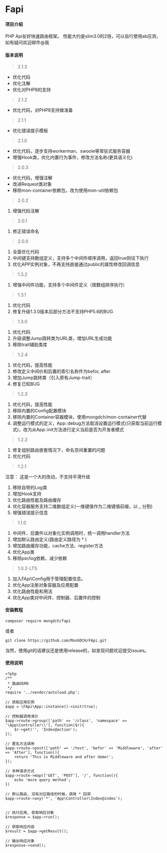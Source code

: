 # Fapi

#### 项目介绍
PHP Api友好快速路由框架。
性能大约是slim3.0的2倍，可以自行使用ab压测，如有疑问欢迎邮件@我

#### 版本说明

> 2.1.3

* 优化代码
* 优化注解
* 优化对PHP8的支持

> 2.1.2

* 优化代码，对PHP8支持做准备

> 2.1.1

* 优化错误提示模板

> 2.1.0

* 优化代码，逐步支持workerman、swoole等常驻式服务容器
* 增强Hook类，优化内置行为事件，修改方法名称(更具语义化)

> 2.0.3

* 优化代码，增强注解
* 改进Request类对象
* 移除mon-container依赖包，改为使用mon-util依赖包

> 2.0.2

1. 增强代码注解

> 2.0.1

1. 修正错误命名

> 2.0.0

1. 全面优化代码
2. 中间键支持数组定义，支持多个中间件顺序调用，返回true则往下执行
3. 优化APP实例对象，不再支持直接通过public的属性修改回调信息

> 1.3.2

1. 增强中间件功能，支持多个中间件定义（按数组排序执行）

> 1.3.1

1. 优化代码
2. 修复升级1.3.0版本后部分方法不支持PHP5.6的BUG

> 1.3.0

1. 优化代码
2. 升级调整Jump跳转类为URL类，增加URL生成功能
3. 移除trait辅助类库

> 1.2.4

1. 优化代码，提高性能
2. 修改定义中间价和后置的索引名称件为befor, after
3. 增加Jump跳转类（引入原有Jump-trait）
4. 修复已知BUG

> 1.2.3

1. 优化代码，提高性能
2. 移除内置的Config配置模块
3. 移除内置的Container容器模块，使用mongdch/mon-container代替
4. 调整运行模式的定义，App::debug方法取消设置运行模式(只获取当前运行模式)，改为从App::init方法进行定义当前是否为开发者模式

> 1.2.2

1. 修复组别路由嵌套情况下，命名空间重置的问题
2. 优化代码

> 1.2.1

注意： 这是一个大的改动，不支持平滑升级

1. 移除自带的Log类
2. 增加Hook支持
3. 优化路由性能及路由缓存
4. 优化容器服务支持二维数组定义(一维键值作为二维键值前缀，以 _ 分割)
5. 增强错误提示信息
 
> 1.1.0

 1. 中间件、后置件以对象化实例调用时，统一调用handler方法
 2. 增加默认路由定义(路由定义路径为 * )
 3. 增加路由缓存功能，cache方法、register方法
 4. 优化App类
 5. 移除psr/log依赖，减少依赖

> 1.0.2-LTS

 1. 加入FApi\Config用于管理配置信息。
 2. 优化App注册对象容器及应用配置
 3. 优化路由性能和用法
 4. 优化App类对中间件、控制器、后置件的控制

#### 安装教程
```
composer require mongdch/fapi
```
或者
```
git clone https://github.com/MonGDCH/FApi.git
```
当然，使用git的话建议还是使用release的，如发现问题欢迎提交issues。

#### 使用说明
```
<?php
/**
 * 路由DEMO
 */
require '../vendor/autoload.php';

// 获取应用实例
$app = \FApi\App::instance()->init(true);

// 控制器调用演示
$app->route->group(['path' => '/class', 'namespace' => '\App\Controller\\'], function($r){
    $r->get('', 'Index@action');
});

// 匿名方法调用
$app->route->post(['path' => '/test', 'befor' => 'Middleware', 'after' => 'After'], function(){
    return 'This is Middleware and after demo!';
});

// 多种请求方式
$app->route->map(['GET', 'POST'], '/', function(){
	echo 'more query method';
})

// 默认路由, 没有对应路径的时候，调用 * 回调
$app->route->any('*', 'App\Controller\Index@index');


// 执行应用, 获取响应对象
$response = $app->run();

// 获取响应内容
$result = $app->getResult();

// 输出响应对象
$response->send();

```